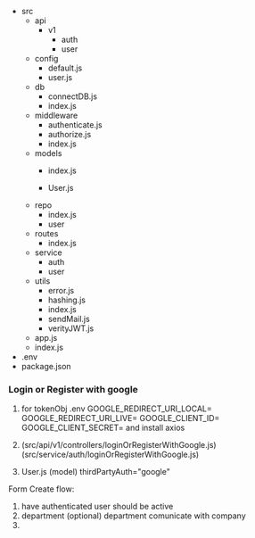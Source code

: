- src
  - api
    - v1
      - auth
      - user
  - config
    - default.js
    - user.js
  - db
    - connectDB.js
    - index.js
  - middleware
    - authenticate.js
    - authorize.js
    - index.js
  - models
    - index.js

    - User.js
  - repo
    - index.js
    - user
  - routes
    - index.js
  - service
    - auth
    - user
  - utils
    - error.js
    - hashing.js
    - index.js
    - sendMail.js
    - verityJWT.js
  - app.js
  - index.js
- .env
- package.json

### Login or Register with google

1. for tokenObj .env GOOGLE_REDIRECT_URI_LOCAL= GOOGLE_REDIRECT_URI_LIVE= GOOGLE_CLIENT_ID= GOOGLE_CLIENT_SECRET= and install axios

2. (src/api/v1/controllers/loginOrRegisterWithGoogle.js) (src/service/auth/loginOrRegisterWithGoogle.js)

3. User.js (model) thirdPartyAuth="google"




Form Create flow:
1. have authenticated user should be active
2. department (optional) department comunicate with company
3. 